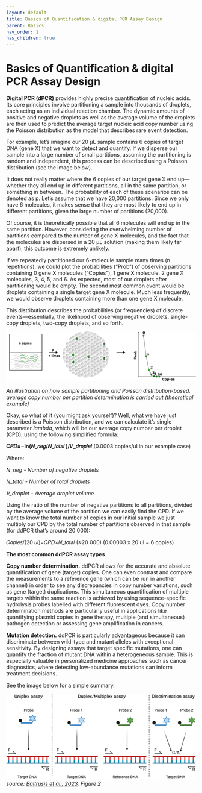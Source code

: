 ```yaml
---
layout: default
title: Basics of Quantification & digital PCR Assay Design
parent: Basics
nav_order: 1
has_children: true
---
```

# Basics of Quantification & digital PCR Assay Design

**Digital PCR (dPCR)** provides highly precise quantification of nucleic acids. Its core principles involve partitioning a sample into thousands of droplets, each acting as an individual reaction chamber. The dynamic amounts of positive and negative droplets as well as the average volume of the droplets are then used to predict the average target nucleic acid copy number using the Poisson distribution as the model that describes rare event detection.

For example, let’s imagine our 20 µL sample contains 6 copies of target DNA (gene X) that we want to detect and quantify. If we disperse our sample into a large number of small partitions, assuming the partitioning is random and independent, this process can be described using a Poisson distribution (see the image below).

It does not really matter where the 6 copies of our target gene X end up—whether they all end up in different partitions, all in the same partition, or something in between. The probability of each of these scenarios can be denoted as p. Let’s assume that we have 20,000 partitions. Since we only have 6 molecules, it makes sense that they are most likely to end up in different partitions, given the large number of partitions (20,000).

Of course, it is theoretically possible that all 6 molecules will end up in the same partition. However, considering the overwhelming number of partitions compared to the number of gene X molecules, and the fact that the molecules are dispersed in a 20 µL solution (making them likely far apart), this outcome is extremely unlikely.

If we repeatedly partitioned our 6-molecule sample many times (n repetitions), we could plot the probabilities (“Prob”) of observing partitions containing 0 gene X molecules (“Copies”), 1 gene X molecule, 2 gene X molecules, 3, 4, 5, and 6. As expected, most of our droplets after partitioning would be empty. The second most common event would be droplets containing a single target gene X molecule. Much less frequently, we would observe droplets containing more than one gene X molecule.

This distribution describes the probabilities (or frequencies) of discrete events—essentially, the likelihood of observing negative droplets, single-copy droplets, two-copy droplets, and so forth.

![g2.png](Basics%20of%20quantification%20&%20digital%20PCR%20assay%20design/g2.png)

*An illustration on how sample partitioning and Poisson distribution-based, average copy number per partition determination is carried out (theoretical example)*

Okay, so what of it (you might ask yourself)? Well, what we have just described is a Poisson distribution, and we can calculate it’s single parameter *lambda*, which will be our average copy number per droplet (CPD), using the following simplified formula:

**𝐶𝑃𝐷=−ln⁡(𝑁_𝑛𝑒𝑔/𝑁_𝑡𝑜𝑡𝑎𝑙 )/𝑉_𝑑𝑟𝑜𝑝𝑙𝑒𝑡** (0.0003 copies/ul in our example case)

Where:

*N_neg - Number of negative droplets*

*N_total - Number of total droplets*

*V_droplet - Average droplet volume*

Using the ratio of the number of negative partitions to all partitions, divided by the average volume of the partition we can easily find the CPD. If we want to know the total number of copies in our initial sample we just multiply our CPD by the total number of partitions observed in that sample (for ddPCR that’s around 20 000):

𝐶𝑜𝑝𝑖𝑒𝑠/(20 𝑢𝑙)=𝐶𝑃𝐷×𝑁_𝑡𝑜𝑡𝑎𝑙 (≈20 000) (0.00003 x 20 ul = 6 copies)

**The most common ddPCR assay types**

**Copy number determination.** ddPCR allows for the accurate and absolute quantification of gene (target) copies. One can even contrast and compare the measurements to a reference gene (which can be run in another channel) in order to see any discrepancies in copy number variations, such as gene (target) duplications. This simultaneous quantification of multiple targets within the same reaction is achieved by using sequence-specific hydrolysis probes labelled with different fluorescent dyes. Copy number determination methods are particularly useful in applications like quantifying plasmid copies in gene therapy, multiple (and simultaneous) pathogen detection or assessing gene amplification in cancers.

**Mutation detection.** ddPCR is particularly advantageous because it can discriminate between wild-type and mutant alleles with exceptional sensitivity. By designing assays that target specific mutations, one can quantify the fraction of mutant DNA within a heterogeneous sample. This is especially valuable in personalized medicine approaches such as cancer diagnostics, where detecting low-abundance mutations can inform treatment decisions.

See the image below for a simple summary.

![13071_2023_5756_Fig2_HTML.png](Basics%20of%20quantification%20&%20digital%20PCR%20assay%20design/13071_2023_5756_Fig2_HTML.png)
*source: [Baltrusis et al., 2023](<https://parasitesandvectors.biomedcentral.com/articles/10.1186/s13071-023-05756-7>), Figure 2*
